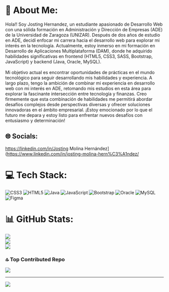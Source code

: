 # 💫 About Me:
Hola!! Soy Josting Hernandez, un estudiante apasionado de Desarrollo Web con una sólida formación en Administración y Dirección de Empresas (ADE) de la Universidad de Zaragoza (UNIZAR). Después de dos años de estudio en ADE, decidí enfocar mi carrera hacia el desarrollo web para explorar mi interés en la tecnología. Actualmente, estoy inmerso en mi formación en Desarrollo de Aplicaciones Multiplataforma (DAM), donde he adquirido habilidades significativas en frontend (HTML5, CSS3, SASS, Bootstrap, JavaScript) y backend (Java, Oracle, MySQL).<br><br>Mi objetivo actual es encontrar oportunidades de prácticas en el mundo tecnológico para seguir desarrollando mis habilidades y experiencia. A largo plazo, tengo la ambición de combinar mi experiencia en desarrollo web con mi interés en ADE, retomando mis estudios en esta área para explorar la fascinante intersección entre tecnología y finanzas. Creo firmemente que esta combinación de habilidades me permitirá abordar desafíos complejos desde perspectivas diversas y ofrecer soluciones innovadoras en el ámbito empresarial. ¡Estoy emocionado por lo que el futuro me depara y estoy listo para enfrentar nuevos desafíos con entusiasmo y determinación!


## 🌐 Socials:
https://linkedin.com/in/Josting Molina Hernández](https://www.linkedin.com/in/josting-molina-hern%C3%A1ndez/

# 💻 Tech Stack:
![CSS3](https://img.shields.io/badge/css3-%231572B6.svg?style=for-the-badge&logo=css3&logoColor=white) ![HTML5](https://img.shields.io/badge/html5-%23E34F26.svg?style=for-the-badge&logo=html5&logoColor=white) ![Java](https://img.shields.io/badge/java-%23ED8B00.svg?style=for-the-badge&logo=openjdk&logoColor=white) ![JavaScript](https://img.shields.io/badge/javascript-%23323330.svg?style=for-the-badge&logo=javascript&logoColor=%23F7DF1E) ![Bootstrap](https://img.shields.io/badge/bootstrap-%238511FA.svg?style=for-the-badge&logo=bootstrap&logoColor=white) ![Oracle](https://img.shields.io/badge/Oracle-F80000?style=for-the-badge&logo=oracle&logoColor=white) ![MySQL](https://img.shields.io/badge/mysql-%2300000f.svg?style=for-the-badge&logo=mysql&logoColor=white) ![Figma](https://img.shields.io/badge/figma-%23F24E1E.svg?style=for-the-badge&logo=figma&logoColor=white)
# 📊 GitHub Stats:
![](https://github-readme-stats.vercel.app/api?username=JostingHer&theme=tokyonight&hide_border=false&include_all_commits=false&count_private=false)<br/>
![](https://github-readme-streak-stats.herokuapp.com/?user=JostingHer&theme=tokyonight&hide_border=false)<br/>
![](https://github-readme-stats.vercel.app/api/top-langs/?username=JostingHer&theme=tokyonight&hide_border=false&include_all_commits=false&count_private=false&layout=compact)

### 🔝 Top Contributed Repo
![](https://github-contributor-stats.vercel.app/api?username=JostingHer&limit=5&theme=dark&combine_all_yearly_contributions=true)

---
[![](https://visitcount.itsvg.in/api?id=JostingHer&icon=0&color=0)](https://visitcount.itsvg.in)

<!-- Proudly created with GPRM ( https://gprm.itsvg.in ) -->
